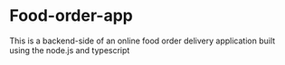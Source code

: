 # Food-order-app
This is a backend-side of an online food order delivery application built using the node.js and typescript
